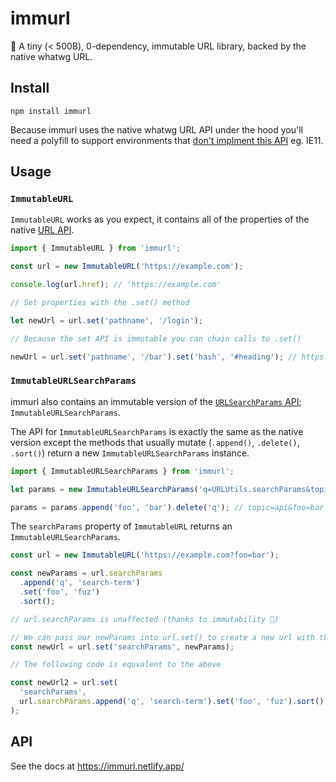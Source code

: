 # immurl

🔗 A tiny (< 500B), 0-dependency, immutable URL library, backed by the native whatwg URL.

## Install

```
npm install immurl
```

Because immurl uses the native whatwg URL API under the hood you'll need a polyfill to support environments that [don't implment this API](https://developer.mozilla.org/en-US/docs/Web/API/URL#Browser_compatibility) eg. IE11.

## Usage

### `ImmutableURL`

`ImmutableURL` works as you expect, it contains all of the properties of the native [URL API](https://developer.mozilla.org/en-US/docs/Web/API/URL).

```typescript
import { ImmutableURL } from 'immurl';

const url = new ImmutableURL('https://example.com');

console.log(url.href); // 'https://example.com'

// Set properties with the .set() method

let newUrl = url.set('pathname', '/login');

// Because the set API is immutable you can chain calls to .set()

newUrl = url.set('pathname', '/bar').set('hash', '#heading'); // https://example.com/bar#heading
```

### `ImmutableURLSearchParams`

immurl also contains an immutable version of the [`URLSearchParams` API](https://developer.mozilla.org/en-US/docs/Web/API/URLSearchParams); `ImmutableURLSearchParams`.

The API for `ImmutableURLSearchParams` is exactly the same as the native version except the methods that usually mutate (`.append()`, `.delete()`, `.sort()`) return a new `ImmutableURLSearchParams` instance.

```typescript
import { ImmutableURLSearchParams } from 'immurl';

let params = new ImmutableURLSearchParams('q=URLUtils.searchParams&topic=api');

params = params.append('foo', 'bar').delete('q'); // topic=api&foo=bar
```

The `searchParams` property of `ImmutableURL` returns an `ImmutableURLSearchParams`.

```typescript
const url = new ImmutableURL('https://example.com?foo=bar');

const newParams = url.searchParams
  .append('q', 'search-term')
  .set('foo', 'fuz')
  .sort();

// url.searchParams is unaffected (thanks to immutability 🎉)

// We can pass our newParams into url.set() to create a new url with the updated params
const newUrl = url.set('searchParams', newParams);

// The following code is equvalent to the above

const newUrl2 = url.set(
  'searchParams',
  url.searchParams.append('q', 'search-term').set('foo', 'fuz').sort()
);
```

## API

See the docs at https://immurl.netlify.app/

